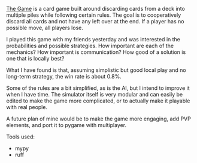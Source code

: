 [The Game](https://boardgamegeek.com/boardgame/173090/the-game) is a card game built around discarding cards from a deck into multiple piles while following certain rules. The goal is to cooperatively discard all cards and not have any left over at the end. If a player has no possible move, all players lose.

I played this game with my friends yesterday and was interested in the probabilities and possible strategies. How important are each of the mechanics? How important is communication? How good of a solution is one that is locally best?

What I have found is that, assuming simplistic but good local play and no long-term strategy, the win rate is about 0.8%. 

Some of the rules are a bit simplified, as is the AI, but I intend to improve it when I have time. The simulator itself is very modular and can easily be edited to make the game more complicated, or to actually make it playable with real people.

A future plan of mine would be to make the game more engaging, add PVP elements, and port it to pygame with multiplayer.

Tools used:
  - mypy
  - ruff
